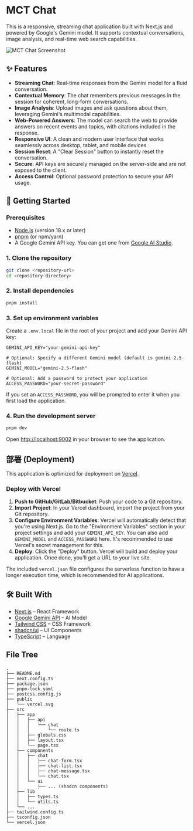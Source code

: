 # MCT Chat

This is a responsive, streaming chat application built with Next.js and powered by Google's Gemini model. It supports contextual conversations, image analysis, and real-time web search capabilities.

![MCT Chat Screenshot](https://picsum.photos/seed/mct-chat-app/1200/800)

## ✨ Features

- **Streaming Chat**: Real-time responses from the Gemini model for a fluid conversation.
- **Contextual Memory**: The chat remembers previous messages in the session for coherent, long-form conversations.
- **Image Analysis**: Upload images and ask questions about them, leveraging Gemini's multimodal capabilities.
- **Web-Powered Answers**: The model can search the web to provide answers on recent events and topics, with citations included in the response.
- **Responsive UI**: A clean and modern user interface that works seamlessly across desktop, tablet, and mobile devices.
- **Session Reset**: A "Clear Session" button to instantly reset the conversation.
- **Secure**: API keys are securely managed on the server-side and are not exposed to the client.
- **Access Control**: Optional password protection to secure your API usage.

## 🚀 Getting Started

### Prerequisites

- [Node.js](https://nodejs.org/) (version 18.x or later)
- [pnpm](https://pnpm.io/installation) (or npm/yarn)
- A Google Gemini API key. You can get one from [Google AI Studio](https://aistudio.google.com/app/apikey).

### 1. Clone the repository

```bash
git clone <repository-url>
cd <repository-directory>
```

### 2. Install dependencies

```bash
pnpm install
```

### 3. Set up environment variables

Create a `.env.local` file in the root of your project and add your Gemini API key:

```
GEMINI_API_KEY="your-gemini-api-key"

# Optional: Specify a different Gemini model (default is gemini-2.5-flash)
GEMINI_MODEL="gemini-2.5-flash"

# Optional: Add a password to protect your application
ACCESS_PASSWORD="your-secret-password"
```

If you set an `ACCESS_PASSWORD`, you will be prompted to enter it when you first load the application.

### 4. Run the development server

```bash
pnpm dev
```

Open [http://localhost:9002](http://localhost:9002) in your browser to see the application.

## 部署 (Deployment)

This application is optimized for deployment on [Vercel](https://vercel.com/).

### Deploy with Vercel

1.  **Push to GitHub/GitLab/Bitbucket**: Push your code to a Git repository.
2.  **Import Project**: In your Vercel dashboard, import the project from your Git repository.
3.  **Configure Environment Variables**: Vercel will automatically detect that you're using Next.js. Go to the "Environment Variables" section in your project settings and add your `GEMINI_API_KEY`. You can also add `GEMINI_MODEL` and `ACCESS_PASSWORD` here. It's recommended to use Vercel's secret management for this.
4.  **Deploy**: Click the "Deploy" button. Vercel will build and deploy your application. Once done, you'll get a URL to your live site.

The included `vercel.json` file configures the serverless function to have a longer execution time, which is recommended for AI applications.

## 🛠️ Built With

- [Next.js](https://nextjs.org/) – React Framework
- [Google Gemini API](https://ai.google.dev/docs/gemini_api_overview) – AI Model
- [Tailwind CSS](https://tailwindcss.com/) – CSS Framework
- [shadcn/ui](https://ui.shadcn.com/) – UI Components
- [TypeScript](https://www.typescriptlang.org/) – Language

## File Tree

```
.
├── README.md
├── next.config.ts
├── package.json
├── pnpm-lock.yaml
├── postcss.config.js
├── public
│   └── vercel.svg
├── src
│   ├── app
│   │   ├── api
│   │   │   └── chat
│   │   │       └── route.ts
│   │   ├── globals.css
│   │   ├── layout.tsx
│   │   └── page.tsx
│   ├── components
│   │   ├── chat
│   │   │   ├── chat-form.tsx
│   │   │   ├── chat-list.tsx
│   │   │   ├── chat-message.tsx
│   │   │   └── chat.tsx
│   │   └── ui
│   │       ├── ... (shadcn components)
│   ├── lib
│   │   ├── types.ts
│   │   └── utils.ts
│   └── ...
├── tailwind.config.ts
├── tsconfig.json
└── vercel.json
```
